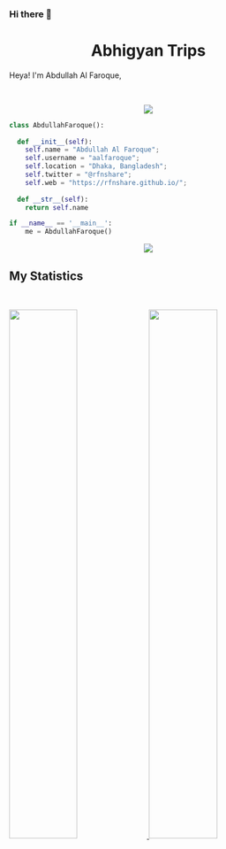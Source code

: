 ### Hi there 👋

<h1 align="center">
  <b>Abhigyan Trips</b>
</h1>

Heya! I'm Abdullah Al Faroque,

<br>

<p>
<div align="center">
  <img src="https://img.shields.io/badge/-Python-98b982?style=for-the-badge&logo=python&logoColor=98b982&labelColor=282828">
</div>
</p>

```python
class AbdullahFaroque():
    
  def __init__(self):
    self.name = "Abdullah Al Faroque";
    self.username = "aalfaroque";
    self.location = "Dhaka, Bangladesh";
    self.twitter = "@rfnshare";
    self.web = "https://rfnshare.github.io/";
  
  def __str__(self):
    return self.name

if __name__ == '__main__':
    me = AbdullahFaroque()
```

<div align="center">
  <a href="https://open.spotify.com/user/6s6pbtefezpookh8gwnkko15v">
    <img src="https://readme-spotify-tingz.vercel.app/api/now-playing">
  </a>
</div>

<!--
<div align="center">
  <a href="https://open.spotify.com/user/6s6pbtefezpookh8gwnkko15v">
    <img src="https://spotify-readme-theta-virid.vercel.app/api?scan=true&theme=dark" width="240px">
  </a>
</div>
-->

## My Statistics

<br/>
<p align="left">
  <a href="https://abhigyantrips.dev/">
  <img width="49.5%" src="https://github-readme-stats.vercel.app/api?username=rfnshare&show_icons=true&theme=gruvbox&hide_border=true" />
    <img width="49.5%" src="https://github-readme-streak-stats.herokuapp.com/?user=rfnshare&theme=gruvbox&hide_border=true" />
  </a>
</p>
<br>


<!--
**rfnshare/rfnshare** is a ✨ _special_ ✨ repository because its `README.md` (this file) appears on your GitHub profile.

Here are some ideas to get you started:

- 🔭 I’m currently working on ...
- 🌱 I’m currently learning ...
- 👯 I’m looking to collaborate on ...
- 🤔 I’m looking for help with ...
- 💬 Ask me about ...
- 📫 How to reach me: ...
- 😄 Pronouns: ...
- ⚡ Fun fact: ...
-->
